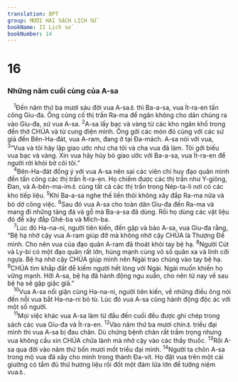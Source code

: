 ```yaml
---
translation: BPT
group: MƯƠI HAI SÁCH LỊCH SỬ
bookName: II Lịch sử 
bookNumber: 14
---
```


<div class="title"><h1>16</h1><h3>Những năm cuối cùng của A-sa</h3></div>
<span class="verse 2su_16_1"> <sup>1</sup>Đến năm thứ ba mươi sáu đời vua A-sa<a data-toggle="tooltip" data-placement="bottom" title="Khoảng năm 879 trước Công nguyên.">⚓</a> thì Ba-a-sa, vua Ít-ra-en tấn công Giu-đa. Ông củng cố thị trấn Ra-ma để ngăn không cho dân chúng ra vào Giu-đa, xứ vua A-sa.</span>
<span class="verse 2su_16_2"><sup>2</sup>A-sa lấy bạc và vàng từ các kho ngân khố trong đền thờ CHÚA và từ cung điện mình. Ông gởi các món đó cùng với các sứ giả đến Bên-Ha-đát, vua A-ram, đang ở tại Đa-mách. A-sa nói với vua,</span>
<span class="verse 2su_16_3"><sup>3</sup>“Vua và tôi hãy lập giao ước như cha tôi và cha vua đã làm. Tôi gởi biếu vua bạc và vàng. Xin vua hãy hủy bỏ giao ước với Ba-a-sa, vua Ít-ra-en để người rời khỏi bờ cõi tôi.”<br/></span>
<span class="verse 2su_16_4"> <sup>4</sup>Bên-Ha-đát đồng ý với vua A-sa nên sai các viên chỉ huy đạo quân mình đến tấn công các thị trấn Ít-ra-en. Họ chiếm được các thị trấn như Y-giông, Đan, và A-bên-ma-im<a data-toggle="tooltip" data-placement="bottom" title="Hay là “A-bên Bết-ma-a-ca.”">⚓</a> cùng tất cả các thị trấn trong Nép-ta-li nơi có các kho tiếp liệu.</span>
<span class="verse 2su_16_5"><sup>5</sup>Khi Ba-a-sa nghe thế liền thôi không xây đắp Ra-ma nữa và bỏ dở công việc.</span>
<span class="verse 2su_16_6"><sup>6</sup>Sau đó vua A-sa cho toàn dân Giu-đa đến Ra-ma và mang đi những tảng đá và gỗ mà Ba-a-sa đã dùng. Rồi họ dùng các vật liệu đó để xây đắp Ghê-ba và Mích-ba.<br/></span>
<span class="verse 2su_16_7"> <sup>7</sup>Lúc đó Ha-na-ni, người tiên kiến, đến gặp và bảo A-sa, vua Giu-đa rằng, “Bệ hạ nhờ cậy vua A-ram giúp đỡ mà không nhờ cậy CHÚA là Thượng Đế mình. Cho nên vua của đạo quân A-ram đã thoát khỏi tay bệ hạ.</span>
<span class="verse 2su_16_8"><sup>8</sup>Người Cút và Ly-bi có một đạo quân rất lớn, hùng mạnh cùng vô số quân xa và lính cỡi ngựa. Bệ hạ nhờ cậy CHÚA giúp mình nên Ngài trao chúng vào tay bệ hạ.</span>
<span class="verse 2su_16_9"><sup>9</sup>CHÚA tìm khắp đất để kiếm người hết lòng với Ngài. Ngài muốn khiến họ vững mạnh. Hỡi A-sa, bệ hạ đã hành động ngu xuẩn, cho nên từ nay về sau bệ hạ sẽ gặp giặc giã.”<br/></span>
<span class="verse 2su_16_10"> <sup>10</sup>Vua A-sa nổi giận cùng Ha-na-ni, người tiên kiến, về những điều ông nói đến nỗi vua bắt Ha-na-ni bỏ tù. Lúc đó vua A-sa cũng hành động độc ác với một số người.<br/></span>
<span class="verse 2su_16_11"> <sup>11</sup>Mọi việc khác vua A-sa làm từ đầu đến cuối đều được ghi chép trong sách các vua Giu-đa và Ít-ra-en.</span>
<span class="verse 2su_16_12"><sup>12</sup>Vào năm thứ ba mươi chín<a data-toggle="tooltip" data-placement="bottom" title="Khoảng năm 875 trước Công nguyên.">⚓</a> triều đại mình thì vua A-sa bị đau chân. Dù chứng bệnh chân rất trầm trọng nhưng vua không cầu xin CHÚA chữa lành mà nhờ cậy vào các thầy thuốc.</span>
<span class="verse 2su_16_13"><sup>13</sup>Rồi A-sa qua đời vào năm thứ bốn mươi mốt triều đại mình.</span>
<span class="verse 2su_16_14"><sup>14</sup>Người ta chôn A-sa trong mộ vua đã xây cho mình trong thành Đa-vít. Họ đặt vua trên một cái giường có tẩm đủ thứ hương liệu rồi đốt một đám lửa lớn để tưởng niệm vua<a data-toggle="tooltip" data-placement="bottom" title="Điều nầy có thể là họ đốt hương liệu để tưởng niệm vua A-sa hay là họ hoả thiêu ông.">⚓</a>.<br/></span>

